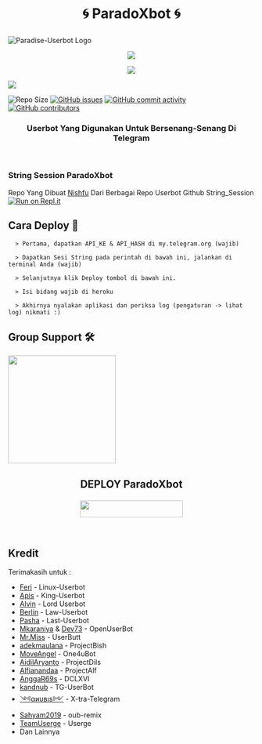 # <p align="center"> 🌀 ParadoXbot 🌀
![Paradise-Userbot Logo](https://telegra.ph/file/63d4867949ac0495d850f.jpg)

<p align="center">
  <a href="https://github.com/Rzky3016/Paradise-Userbot/fork">
    <img src="https://img.shields.io/github/forks/Rzky3016/Paradise-Userbot?label=Fork&style=social">
    
<p align="center">
    <a href="https://github.com/nishfu22/ParadoXbot">
      <img src="https://img.shields.io/github/stars/nishfu22/ParadoXbot?style=social">
    </a></p>


<p align="left">
  <a href="https://github.com/Rzky3016/Paradise-Userbot/blob/Paradise-Userbot/LICENSE"><img src="https://img.shields.io/github/license/Rzky3016/Paradise-Userbot?&style=social&logo=github">
  </a></p>      
  
![Repo Size](https://img.shields.io/github/repo-size/Rzky3016/Paradise-Userbot?&style=plastic&logo=github)
[![GitHub issues](https://img.shields.io/github/issues/Rzky3016/Paradise-Userbot?&style=plastic&logo=github)](https://github.com/Rzky3016/Paradise-Userbot/issues)
[![GitHub commit activity](https://img.shields.io/github/commit-activity/m/Rzky3016/Paradise-Userbot?&style=plastic&logo=github)](https://github.com/PashaDIE/Last-UBOT/graphs/commit-activity)
[![GitHub contributors](https://img.shields.io/github/contributors/Rzky3016/Paradise-Userbot?&style=plastic&logo=github)](https://GitHub.com/Rzky3016/Paradise-Userbot/graphs/contributors/)
<p align="justify">

<h3 align="center">Userbot Yang Digunakan Untuk Bersenang-Senang Di Telegram</h3>
<p align="center">&nbsp;</p>

### String Session ParadoXbot
Repo Yang Dibuat [Nishfu](https://t.me/pachemild) Dari Berbagai Repo Userbot Github 
String_Session   [![Run on Repl.it](https://repl.it/badge/github/SpEcHiDe/GenerateStringSession)](https://replit.com/@Rzky3016/String-Session-Paradise)

## Cara Deploy 👷

```
  > Pertama, dapatkan API_KE & API_HASH di my.telegram.org (wajib)

  > Dapatkan Sesi String pada perintah di bawah ini, jalankan di terminal Anda (wajib)

  > Selanjutnya klik Deploy tombol di bawah ini.

  > Isi bidang wajib di heroku

  > Akhirnya nyalakan aplikasi dan periksa log (pengaturan -> lihat log) nikmati :)
```

## Group Support 🛠

   <a href="https://t.me/ZoneVirtuality"><img src="https://img.shields.io/badge/Group%20Support%3F-yes-green?&style=flat-square?&logo=telegram" width=220px></a></p>


## <p align="center">DEPLOY ParadoXbot</p>


<p align="center"><a href="https://heroku.com/deploy?template=https://github.com/nishfu22/ParadoXbot/tree/Paradise-Userbot"> <img src="https://img.shields.io/badge/Deploy%20Ke%20Heroku-yellow?style=flat&logo=heroku" width="210" height="34.45" /></a></p>

<br>
</p>

## Kredit
  Terimakasih untuk :
  
*   [Feri](https://github.com/ferikunn) - Linux-Userbot
*   [Apis](https://github.com/apisuserbot) - King-Userbot
*   [Alvin](https://github.com/Zora24/Lord-Userbot) - Lord Userbot
*   [Berlin](https://github.com/BerlinLT) - Law-Userbot
*   [Pasha](https://github.com/PashaDIE) - Last-Userbot
*   [Mkaraniya](https://github.com/mkaraniya) & [Dev73](https://github.com/Devp73) - OpenUserBot
*   [Mr.Miss](https://github.com/keselekpermen69) - UserButt
*   [adekmaulana](https://github.com/adekmaulana) - ProjectBish
*   [MoveAngel](https://github.com/MoveAngel) - One4uBot
*   [AidilAryanto](https://github.com/aidilaryanto) - ProjectDils 
*   [Alfianandaa](https://github.com/alfianandaa/ProjectAlf) - ProjectAlf
*   [AnggaR69s](https://github.com/GengKapak/DCLXVI) - DCLXVI
*   [kandnub](https://github.com/kandnub) - TG-UserBot
*   [༺αиυвιѕ༻](https://github.com/Dark-Princ3) - X-tra-Telegram
*   [Sahyam2019](https://github.com/sahyam2019/oub-remix) - oub-remix
*   [TeamUserge](https://github.com/UsergeTeam/Userge) - Userge
*   Dan Lainnya



